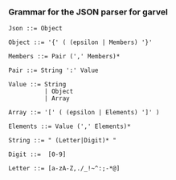 ### Grammar for the JSON parser for garvel

```
Json ::= Object
```

```
Object ::= '{' ( (epsilon | Members) '}' 
```

```
Members ::= Pair (',' Members)*
```

```
Pair ::= String ':' Value
```

```
Value ::= String
          | Object
          | Array
```          

```
Array ::= '[' ( (epsilon | Elements) ']' )
```

```
Elements ::= Value (',' Elements)*
```

```
String ::= " (Letter|Digit)* "
```

```
Digit ::=  [0-9]
```

```
Letter ::= [a-zA-Z,./_!~^:;-*@]
```
          
